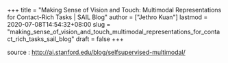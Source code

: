 +++
title = "Making Sense of Vision and Touch: Multimodal Representations for Contact-Rich Tasks | SAIL Blog"
author = ["Jethro Kuan"]
lastmod = 2020-07-08T14:54:32+08:00
slug = "making_sense_of_vision_and_touch_multimodal_representations_for_contact_rich_tasks_sail_blog"
draft = false
+++

source
: <http://ai.stanford.edu/blog/selfsupervised-multimodal/>
